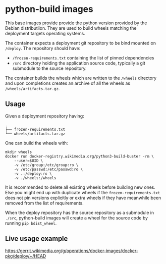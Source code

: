 python-build images
===================

This base images provide provide the python version provided by the Debian
distributiion. They are used to build wheels matching the deployment targets
operating systems.

The container expects a deployment git repository to be bind mounted on
`/deploy`. The repository should have:
* `/frozen-requirements.txt` containing the list of pinned dependencies
* `/src` directory holding the application source code, typically a git
  submodule to the source repository.

The container builds the wheels which are written to the `/wheels` directory
and upon completions creates an archive of all the wheels as
`/wheels/artifacts.tar.gz`.

Usage
-----

Given a deployment repository having:
```
.
├── frozen-requirements.txt
└── wheels/artifacts.tar.gz
```

One can build the wheels with:
```
mkdir wheels
docker run docker-registry.wikimedia.org/python3-build-buster -rm \
    --user=$UID \
    -v /etc/group:/etc/group:ro \
    -v /etc/passwd:/etc/passwd:ro \
    -v .:/deploy:ro \
    -v ./wheels:/wheels
```
It is recommended to delete all existing wheels before building new ones. Else
you might end up with duplicate wheels if the `frozen-requirements.txt` does
not pin versions explicitly or extra wheels if they have meanwhile been removed
from the list of requirements.

When the deploy repository has the source repository as a submodule in `./src`,
python-build images will create a wheel for the source code by running `pip bdist_wheel`.

Live usage example
------------------

https://gerrit.wikimedia.org/g/operations/docker-images/docker-pkg/deploy/+/HEAD
